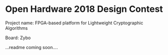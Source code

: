 # Open Hardware 2018 Design Contest
Project name: FPGA-based platform for Lightweight Cryptographic Algorithms

Board: Zybo

...readme coming soon....
